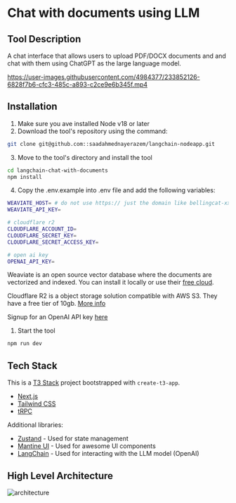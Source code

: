 # Chat with documents using LLM

## Tool Description

A chat interface that allows users to upload PDF/DOCX documents and and chat with them using ChatGPT as the large language model.

https://user-images.githubusercontent.com/4984377/233852126-6828f7b6-cfc3-485c-a893-c2ce9e6b345f.mp4

## Installation

1. Make sure you ave installed Node v18 or later
2. Download the tool's repository using the command:

```bash
git clone git@github.com::saadahmednayerazem/langchain-nodeapp.git
```

3. Move to the tool's directory and install the tool

```bash
cd langchain-chat-with-documents
npm install
```

4. Copy the .env.example into .env file and add the following variables:

```bash
WEAVIATE_HOST= # do not use https:// just the domain like bellingcat-xxx.weaviate.network
WEAVIATE_API_KEY=

# cloudflare r2
CLOUDFLARE_ACCOUNT_ID=
CLOUDFLARE_SECRET_KEY=
CLOUDFLARE_SECRET_ACCESS_KEY=

# open ai key
OPENAI_API_KEY=
```

Weaviate is an open source vector database where the documents are vectorized and indexed. You can install it locally or use their [free cloud](https://console.weaviate.cloud/).

Cloudflare R2 is a object storage solution compatible with AWS S3. They have a free tier of 10gb. [More info](https://www.cloudflare.com/products/r2/)

Signup for an OpenAI API key [here](https://platform.openai.com/)

1. Start the tool

```bash
npm run dev
```

## Tech Stack

This is a [T3 Stack](https://create.t3.gg/) project bootstrapped with `create-t3-app`.

- [Next.js](https://nextjs.org)
- [Tailwind CSS](https://tailwindcss.com)
- [tRPC](https://trpc.io)

Additional libraries:

- [Zustand](https://github.com/pmndrs/zustand) - Used for state management
- [Mantine UI](https://mantine.dev) - Used for awesome UI components
- [LangChain](https://js.langchain.com/docs/) - Used for interacting with the LLM model (OpenAI)

## High Level Architecture

![architecture](https://user-images.githubusercontent.com/4984377/233864756-ae1fc84b-2c64-490f-892f-022bd1c1a8b7.png)
